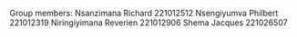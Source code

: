 Group members:
Nsanzimana Richard  221012512
Nsengiyumva Philbert 221012319
Niringiyimana Reverien  221012906
Shema Jacques  221026507
